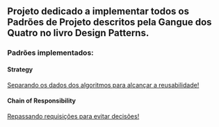 ## Projeto dedicado a implementar todos os Padrões de Projeto descritos pela Gangue dos Quatro no livro Design Patterns.

### Padrões implementados:

#### Strategy
[Separando os dados dos algoritmos para alcançar a reusabilidade!](https://github.com/fnsousa/design-patterns/tree/master/src/com/github/fnsousa/design/patterns/strategy)

#### Chain of Responsibility
[Repassando requisições para evitar decisões!](https://github.com/fnsousa/design-patterns/tree/master/src/com/github/fnsousa/design/patterns/chainofresponsibility)